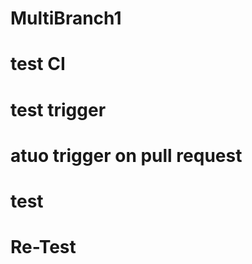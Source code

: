 # MultiBranch1
# test CI
# 
# test trigger
#  atuo trigger on pull request
# test
# Re-Test
# 
# 
# 
# 
# 
# 
# 
# 
# 
# 
# 
